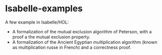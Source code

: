# Isabelle-examples
A few example in Isabelle/HOL:
* A formalization of the mutual exclusion algorithm of Peterson, with a proof a the mutual exclusion property.
* A formalization of the Ancient Egyptian multiplication algorithm (known as multiplication russe in French) and a correctness proof.

